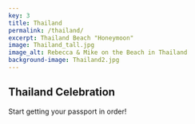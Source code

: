 ```yaml
---
key: 3
title: Thailand
permalink: /thailand/
excerpt: Thailand Beach "Honeymoon"
image: Thailand_tall.jpg
image_alt: Rebecca & Mike on the Beach in Thailand
background-image: Thailand2.jpg
---
```

## Thailand Celebration

Start getting your passport in order!
